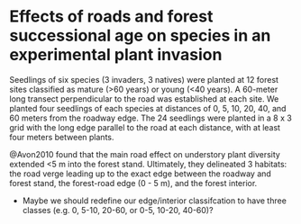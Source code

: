 # Effects of roads and forest successional age on species in an experimental plant invasion

Seedlings of six species (3 invaders, 3 natives) were planted at 12 forest sites classified as mature (>60 years) or young (<40 years). A 60-meter long transect perpendicular to the road was established at each site. We planted four seedlings of each species at distances of 0, 5, 10, 20, 40, and 60 meters from the roadway edge. The 24 seedlings were planted in a 8 x 3 grid with the long edge parallel to the road at each distance, with at least four meters between plants.

@Avon2010 found that the main road effect on understory plant diversity extended <5 m into the forest stand. Ultimately, they delineated 3 habitats: the road verge leading up to the exact edge between the roadway and forest stand, the forest-road edge (0 - 5 m), and the forest interior. 

 - Maybe we should redefine our edge/interior classifcation to have three classes (e.g. 0, 5-10, 20-60, or 0-5, 10-20, 40-60)?